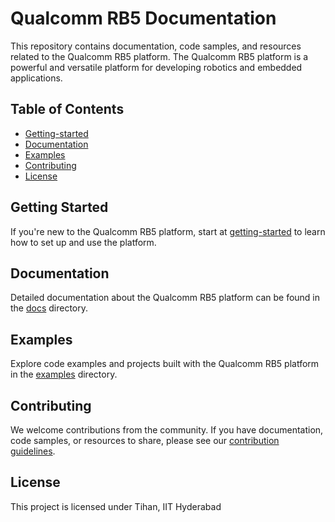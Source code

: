 
# Qualcomm RB5 Documentation

This repository contains documentation, code samples, and resources related to the Qualcomm RB5 platform. The Qualcomm RB5 platform is a powerful and versatile platform for developing robotics and embedded applications.

## Table of Contents

- [Getting-started](https://github.com/Bless456b/Qualcomm-RB5/blob/main/getting%20started) 
- [Documentation](/docs)
- [Examples](/examples)
- [Contributing](#contributing)
- [License](#license)

## Getting Started

If you're new to the Qualcomm RB5 platform, start at [getting-started](https://github.com/Bless456b/Qualcomm-RB5/blob/main/getting%20started) to learn how to set up and use the platform.

## Documentation

Detailed documentation about the Qualcomm RB5 platform can be found in the [docs](/docs) directory.

## Examples

Explore code examples and projects built with the Qualcomm RB5 platform in the [examples](/examples) directory.

## Contributing

We welcome contributions from the community. If you have documentation, code samples, or resources to share, please see our [contribution guidelines](CONTRIBUTING.md).

## License

This project is licensed under Tihan, IIT Hyderabad
